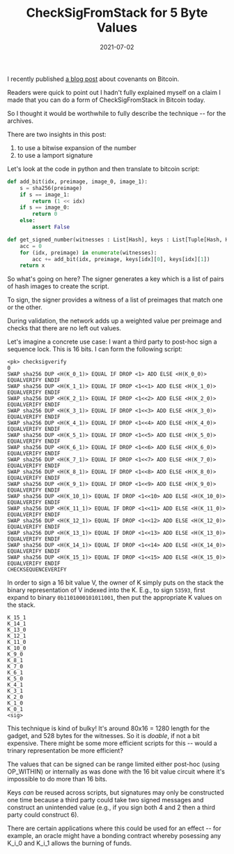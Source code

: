 ﻿---
comments: True
disqusId: 4d29ec4a631014c3e615fbbdc0205862836c1536
layout: post
title: CheckSigFromStack for 5 Byte Values
date: 2021-07-02
---

I recently published [a blog post](https://rubin.io/blog/2021/07/02/covenants/)
about covenants on Bitcoin.

Readers were quick to point out I hadn't
fully explained myself on a claim I made that you can do a form of
CheckSigFromStack in Bitcoin today.

So I thought it would be worthwhile to fully describe the technique -- for the
archives.

There are two insights in this post:

1. to use a bitwise expansion of the number 
2. to use a lamport signature

Let's look at the code in python and then translate to bitcoin script:

```python
def add_bit(idx, preimage, image_0, image_1):
    s = sha256(preimage)
    if s == image_1:
        return (1 << idx)
    if s == image_0:
        return 0
    else:
        assert False

def get_signed_number(witnesses : List[Hash], keys : List[Tuple[Hash, Hash]]):
    acc = 0
    for (idx, preimage) in enumerate(witnesses):
        acc += add_bit(idx, preimage, keys[idx][0], keys[idx][1])
    return x
```

So what's going on here? The signer generates a key which is a list of pairs of
hash images to create the script. 

To sign, the signer provides a witness of a list of preimages that match one or the other.

During validation, the network adds up a weighted value per preimage and checks
that there are no left out values.

Let's imagine a concrete use case: I want a third party to post-hoc sign a sequence lock. This is 16 bits.
I can form the following script:


```
<pk> checksigverify
0
SWAP sha256 DUP <H(K_0_1)> EQUAL IF DROP <1> ADD ELSE <H(K_0_0)> EQUALVERIFY ENDIF
SWAP sha256 DUP <H(K_1_1)> EQUAL IF DROP <1<<1> ADD ELSE <H(K_1_0)> EQUALVERIFY ENDIF
SWAP sha256 DUP <H(K_2_1)> EQUAL IF DROP <1<<2> ADD ELSE <H(K_2_0)> EQUALVERIFY ENDIF
SWAP sha256 DUP <H(K_3_1)> EQUAL IF DROP <1<<3> ADD ELSE <H(K_3_0)> EQUALVERIFY ENDIF
SWAP sha256 DUP <H(K_4_1)> EQUAL IF DROP <1<<4> ADD ELSE <H(K_4_0)> EQUALVERIFY ENDIF
SWAP sha256 DUP <H(K_5_1)> EQUAL IF DROP <1<<5> ADD ELSE <H(K_5_0)> EQUALVERIFY ENDIF
SWAP sha256 DUP <H(K_6_1)> EQUAL IF DROP <1<<6> ADD ELSE <H(K_6_0)> EQUALVERIFY ENDIF
SWAP sha256 DUP <H(K_7_1)> EQUAL IF DROP <1<<7> ADD ELSE <H(K_7_0)> EQUALVERIFY ENDIF
SWAP sha256 DUP <H(K_8_1)> EQUAL IF DROP <1<<8> ADD ELSE <H(K_8_0)> EQUALVERIFY ENDIF
SWAP sha256 DUP <H(K_9_1)> EQUAL IF DROP <1<<9> ADD ELSE <H(K_9_0)> EQUALVERIFY ENDIF
SWAP sha256 DUP <H(K_10_1)> EQUAL IF DROP <1<<10> ADD ELSE <H(K_10_0)> EQUALVERIFY ENDIF
SWAP sha256 DUP <H(K_11_1)> EQUAL IF DROP <1<<11> ADD ELSE <H(K_11_0)> EQUALVERIFY ENDIF
SWAP sha256 DUP <H(K_12_1)> EQUAL IF DROP <1<<12> ADD ELSE <H(K_12_0)> EQUALVERIFY ENDIF
SWAP sha256 DUP <H(K_13_1)> EQUAL IF DROP <1<<13> ADD ELSE <H(K_13_0)> EQUALVERIFY ENDIF
SWAP sha256 DUP <H(K_14_1)> EQUAL IF DROP <1<<14> ADD ELSE <H(K_14_0)> EQUALVERIFY ENDIF
SWAP sha256 DUP <H(K_15_1)> EQUAL IF DROP <1<<15> ADD ELSE <H(K_15_0)> EQUALVERIFY ENDIF
CHECKSEQUENCEVERIFY
```

In order to sign a 16 bit value V, the owner of K simply puts on the stack the
binary representation of V indexed into the K. E.g., to sign `53593`, first
expand to binary `0b1101000101011001`, then put the appropriate K values on the
stack.

```
K_15_1
K_14_1
K_13_0
K_12_1
K_11_0
K_10_0
K_9_0
K_8_1
K_7_0
K_6_1
K_5_0
K_4_1
K_3_1
K_2_0
K_1_0
K_0_1
<sig>
```


This technique is kind of bulky! It's around 80x16 = 1280 length for the
gadget, and 528 bytes for the witnesses. So it is _doable_, if not a bit
expensive. There might be some more efficient scripts for this -- would a
trinary representation be more efficient? 

The values that can be signed can be range limited either post-hoc (using
OP\_WITHIN) or internally as was done with the 16 bit value circuit where it's
impossible to do more than 16 bits.

Keys *can* be reused across scripts, but signatures may only be constructed one
time because a third party could take two signed messages and construct an
unintended value (e.g., if you sign both 4 and 2 then a third party could
construct 6).

There are certain applications where this could be used for an effect -- for
example, an oracle might have a bonding contract whereby posessing any K\_i\_0
and K\_i\_1 allows the burning of funds.
